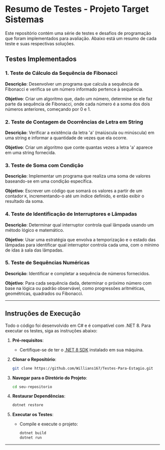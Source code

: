 # Resumo de Testes - Projeto Target Sistemas

Este repositório contém uma série de testes e desafios de programação que foram implementados para avaliação. Abaixo está um resumo de cada teste e suas respectivas soluções.

## Testes Implementados

### 1. Teste de Cálculo da Sequência de Fibonacci

**Descrição**: Desenvolver um programa que calcula a sequência de Fibonacci e verifica se um número informado pertence à sequência.

**Objetivo**: Criar um algoritmo que, dado um número, determine se ele faz parte da sequência de Fibonacci, onde cada número é a soma dos dois números anteriores, começando por 0 e 1.

### 2. Teste de Contagem de Ocorrências de Letra em String

**Descrição**: Verificar a existência da letra 'a' (maiúscula ou minúscula) em uma string e informar a quantidade de vezes que ela ocorre.

**Objetivo**: Criar um algoritmo que conte quantas vezes a letra 'a' aparece em uma string fornecida.

### 3. Teste de Soma com Condição

**Descrição**: Implementar um programa que realiza uma soma de valores baseando-se em uma condição específica.

**Objetivo**: Escrever um código que somará os valores a partir de um contador `K`, incrementando-o até um índice definido, e então exibir o resultado da soma.

### 4. Teste de Identificação de Interruptores e Lâmpadas

**Descrição**: Determinar qual interruptor controla qual lâmpada usando um método lógico e matemático.

**Objetivo**: Usar uma estratégia que envolva a temporização e o estado das lâmpadas para identificar qual interruptor controla cada uma, com o mínimo de idas à sala das lâmpadas.

### 5. Teste de Sequências Numéricas

**Descrição**: Identificar e completar a sequência de números fornecidos.

**Objetivo**: Para cada sequência dada, determinar o próximo número com base na lógica ou padrão observável, como progressões aritméticas, geométricas, quadrados ou Fibonacci.

---

## Instruções de Execução

Todo o código foi desenvolvido em C# e é compatível com .NET 8. Para executar os testes, siga as instruções abaixo:

1. **Pré-requisitos**:
   - Certifique-se de ter o [.NET 8 SDK](https://dotnet.microsoft.com/download/dotnet/8.0) instalado em sua máquina.

2. **Clonar o Repositório**:
   ```bash
   git clone https://github.com/Willians167/Testes-Para-Estagio.git
   ```

3. **Navegar para o Diretório do Projeto**:
   ```bash
   cd seu-repositorio
   ```

4. **Restaurar Dependências**:
   ```bash
   dotnet restore
   ```

5. **Executar os Testes**:
   - Compile e execute o projeto:
     ```bash
     dotnet build
     dotnet run
     ```




---

